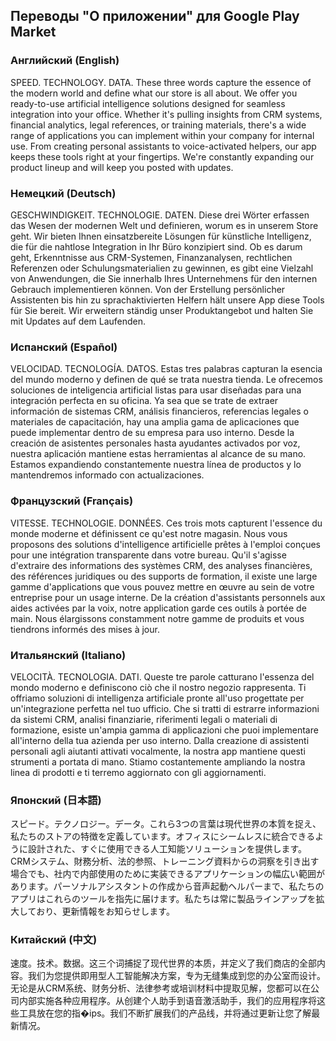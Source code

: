 ## Переводы "О приложении" для Google Play Market

### Английский (English)
SPEED. TECHNOLOGY. DATA. These three words capture the essence of the modern world and define what our store is all about. We offer you ready-to-use artificial intelligence solutions designed for seamless integration into your office. Whether it's pulling insights from CRM systems, financial analytics, legal references, or training materials, there's a wide range of applications you can implement within your company for internal use. From creating personal assistants to voice-activated helpers, our app keeps these tools right at your fingertips. We're constantly expanding our product lineup and will keep you posted with updates.

### Немецкий (Deutsch)
GESCHWINDIGKEIT. TECHNOLOGIE. DATEN. Diese drei Wörter erfassen das Wesen der modernen Welt und definieren, worum es in unserem Store geht. Wir bieten Ihnen einsatzbereite Lösungen für künstliche Intelligenz, die für die nahtlose Integration in Ihr Büro konzipiert sind. Ob es darum geht, Erkenntnisse aus CRM-Systemen, Finanzanalysen, rechtlichen Referenzen oder Schulungsmaterialien zu gewinnen, es gibt eine Vielzahl von Anwendungen, die Sie innerhalb Ihres Unternehmens für den internen Gebrauch implementieren können. Von der Erstellung persönlicher Assistenten bis hin zu sprachaktivierten Helfern hält unsere App diese Tools für Sie bereit. Wir erweitern ständig unser Produktangebot und halten Sie mit Updates auf dem Laufenden.

### Испанский (Español)
VELOCIDAD. TECNOLOGÍA. DATOS. Estas tres palabras capturan la esencia del mundo moderno y definen de qué se trata nuestra tienda. Le ofrecemos soluciones de inteligencia artificial listas para usar diseñadas para una integración perfecta en su oficina. Ya sea que se trate de extraer información de sistemas CRM, análisis financieros, referencias legales o materiales de capacitación, hay una amplia gama de aplicaciones que puede implementar dentro de su empresa para uso interno. Desde la creación de asistentes personales hasta ayudantes activados por voz, nuestra aplicación mantiene estas herramientas al alcance de su mano. Estamos expandiendo constantemente nuestra línea de productos y lo mantendremos informado con actualizaciones.

### Французский (Français)
VITESSE. TECHNOLOGIE. DONNÉES. Ces trois mots capturent l'essence du monde moderne et définissent ce qu'est notre magasin. Nous vous proposons des solutions d'intelligence artificielle prêtes à l'emploi conçues pour une intégration transparente dans votre bureau. Qu'il s'agisse d'extraire des informations des systèmes CRM, des analyses financières, des références juridiques ou des supports de formation, il existe une large gamme d'applications que vous pouvez mettre en œuvre au sein de votre entreprise pour un usage interne. De la création d'assistants personnels aux aides activées par la voix, notre application garde ces outils à portée de main. Nous élargissons constamment notre gamme de produits et vous tiendrons informés des mises à jour.

### Итальянский (Italiano)
VELOCITÀ. TECNOLOGIA. DATI. Queste tre parole catturano l'essenza del mondo moderno e definiscono ciò che il nostro negozio rappresenta. Ti offriamo soluzioni di intelligenza artificiale pronte all'uso progettate per un'integrazione perfetta nel tuo ufficio. Che si tratti di estrarre informazioni da sistemi CRM, analisi finanziarie, riferimenti legali o materiali di formazione, esiste un'ampia gamma di applicazioni che puoi implementare all'interno della tua azienda per uso interno. Dalla creazione di assistenti personali agli aiutanti attivati vocalmente, la nostra app mantiene questi strumenti a portata di mano. Stiamo costantemente ampliando la nostra linea di prodotti e ti terremo aggiornato con gli aggiornamenti.

### Японский (日本語)
スピード。テクノロジー。データ。これら3つの言葉は現代世界の本質を捉え、私たちのストアの特徴を定義しています。オフィスにシームレスに統合できるように設計された、すぐに使用できる人工知能ソリューションを提供します。CRMシステム、財務分析、法的参照、トレーニング資料からの洞察を引き出す場合でも、社内で内部使用のために実装できるアプリケーションの幅広い範囲があります。パーソナルアシスタントの作成から音声起動ヘルパーまで、私たちのアプリはこれらのツールを指先に届けます。私たちは常に製品ラインアップを拡大しており、更新情報をお知らせします。

### Китайский (中文)
速度。技术。数据。这三个词捕捉了现代世界的本质，并定义了我们商店的全部内容。我们为您提供即用型人工智能解决方案，专为无缝集成到您的办公室而设计。无论是从CRM系统、财务分析、法律参考或培训材料中提取见解，您都可以在公司内部实施各种应用程序。从创建个人助手到语音激活助手，我们的应用程序将这些工具放在您的指�ips。我们不断扩展我们的产品线，并将通过更新让您了解最新情况。
